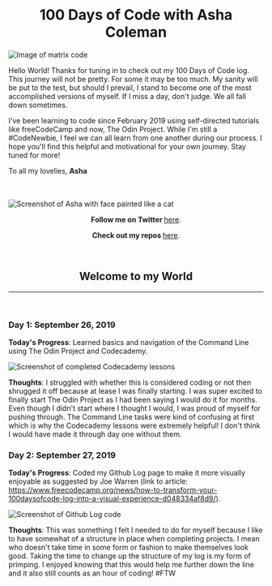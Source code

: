 <h1 align="center">100 Days of Code with Asha Coleman</h1>

<img src="https://lh3.googleusercontent.com/GPBj39m9CANr89bjrlJ40QetM_JLNr2bYTm8ZKBPb4wbAjW-pjEQeacyyd53QtB61717QHyFI5y93-n3a9-z0Zwag9OIv9Y_61VvpkVFEgsZh-BmuxF3ge9uHSUgtOEVp4LNfDQsH754NXEq6TemewXbS54cPTpcnUE1t7hy1m02wUg7Au9umQCiZTMotafF40JWlSKVHsxuCllZeFym135PTBNavdOtq1TITzJt8kQmxtIFJR6zviT-BMbGl9sg4O5lHDQ2khMXFeAPGvyGkLi06htVzE2gWucmDxEhIZ5J_mStEHGSsZKPsx9gebu69BGSTKs5AISx_8LQQ8NB7dK3TG2MrWBorgDF0DB8hJcQjIBiJRlvn0JWz-WMDh6qsTKnUulkT7ih1CEhhiii82KAIsJKMhBPpbXk3KaYanxTBT7quMCB6xSFj-4Vxi_c6i3NrKu9LCwpuMvlD01S0VdcVXUkFRuhr8-qg_petO9QmqMrDMb5MLCzNZ7UO7HVjSJdNxCM6Jr85rIdsfWSslsU9fFUQCr-jas7YzXNBp4mTqMsnE2BAPDKR4Qlmdx697JOEaj66re5-sjMcJSEpoQtGzicdY4WnuqYgimKGyuVJo2X286dRqDsFALd-eqg7v7T4cDgYQooLXxEKSFLOXBqA3HpnaAHsEHvD-HgPHb3XBEBKNYLfE4=w3160-h1974-no" alt="Image of matrix code">


Hello World! Thanks for tuning in to check out my 100 Days of Code log. This journey will not be pretty. For some it may be too much. My sanity will be put to the test, but should I prevail, I stand to become one of the most accomplished versions of myself. If I miss a day, don't judge. We all fall down sometimes.

I've been learning to code since February 2019 using self-directed tutorials like freeCodeCamp and now, The Odin Project. While I'm still a #CodeNewbie, I feel we can all learn from one another during our process. I hope you'll find this helpful and motivational for your own journey. Stay tuned for more!

To all my lovelies,
**Asha**

<br>
<br>

<img src="https://lh3.googleusercontent.com/-ROgc5gyY1l0klMVoqguax1wuOSx0bKTA0DGFUsq4C4hiKGW08pkCOu1ivpxce0nm_8JGwNCKAIHcNmjj1qsGo9bTiOrReSSG-b879xkmW8TARkh6qMm-jauISaKI_IZm_AHeF2ulrQ5xxFdho8se50MT97Ox4QpowC2YQOz_AdV0-OpgBwqnxlF-qsxBnjM8hzEURwll7V8OBR-RqzJ2N8oU3h4fHKtlMVpfYwBATKGJmQFqHdkgnVznckaVSPHwbPIhhEK2omCOvUj65e6x2Jdww1A5Qt220L3MWyuq6Rmh-DSEwrWck9m-XTHiNOLS4NXZq3XWhCW2K3YauA0SIIEZ5yF70BZ9eRsBFiQleAxtwwjkNNNuHYkidS3aHqouX3npy4NkY67iAGf74cKjuAOvATGDpSDyMQbteFxws-nKchUOEppOaoxRrcEJmEUgSqT3LqkvDf_aVM3p8uRahdcI_Dld1DmP134OQlyWJHcTfOzKj_vSeeruTpiJSqqMeyRyamvaFk77fzAn7ssnq2QhrGi5XQ5q1z78lLDdTc4yxBUxxsa4OER91Kh13XYXFj-xe6tIq7dd-FfUyYWWKazkUwBpKKSCcRMmAQMNZSY4qO8OEVFhV0CL0yIlEQ8ivYqlegHxMjOZvOl9ICsdd3AAE-gFH9IYHJwmKFL1zLNK6Ss2acLGsQ=w1482-h1974-no" alt="Screenshot of Asha with face painted like a cat">

<p align="center"><b>Follow me on Twitter </b><a href="http://www.twitter.com/ashacoleman7">here</a>.</p>

<p align="center"><b>Check out my repos </b><a href="https://github.com/AshaColeman">here</a>.</p>

<br>
<h2 align="center">Welcome to my World</h2>
<hr>
<br>


### Day 1: September 26, 2019

**Today's Progress**: Learned basics and navigation of the Command Line using The Odin Project and Codecademy.

<img src="https://lh3.googleusercontent.com/0MiGKzPPwaESxxqbpQtDsiOmrWl9P92HfUnPF0vUSQL1GPnsMjT-rWjDMyTlDqiJcvDQ5lblkro2TXswBJ9U4OXyNussoKm77m6Wrf2mSclg7xza3Ku7b60nGTFIgWMaNXGDM8L2_EtyJ0ENCCyK2jvYmEyPUEmGPPp0xuA-2ZasSJAEZavoV3fnWn7vGlmJWSbAnARBrpyKygFBGPJQP3Qb7O_Z8Wm5b9H2e_aTrX3TS0VaqfxXDVSGBs4-AZAqhw81Qv7fGgskDuRw-3plJjio0PvMtP3NOItaxWpiPM544dp8Q6qxyzG27-tq9HRXMqIe8C2IKHur3wN58IsIVJ4AjQTp-ET2kdUqeCuFBGLUQH9b9eu1xRNge3UzLn78uZHOmw7AmNJXiOWyRrCC_2G-JQHZNuPZE04FTFaOrKQVikhlQZWi0XXvNam1QC73oyK7hD_qvJ9VDZGlmr358h7GDETjMS2pB0HEoDMQcwBVu1VAN0odum7EZb9XEI9N69mkeeklI7psKoIPjFEqEhCMIZ670o-jGOQJUe5MLMAG6xjcntWreMIGyZFAFkOfvQfK02OGWJjsSop3w_B4jPGEYOLX61oPt1y9YsCLGkGoGpcMLmvV_QyP1dSP4wdSYRaqF5K9aGseclOA1dnwHhaz7tvAAM9UDNc7-ZdTiikkrJCtdcx0D7k=w1555-h944-no" alt="Screenshot of completed Codecademy lessons">

**Thoughts**: I struggled with whether this is considered coding or not then shrugged it off because at lease I was finally starting. I was super excited to finally start The Odin Project as I had been saying I would do it for months. Even though I didn't start where I thought I would, I was proud of myself for pushing through. The Command Line tasks were kind of confusing at first which is why the Codecademy lessons were extremely helpful! I don't think I would have made it through day one without them.



### Day 2:  September 27, 2019

**Today's Progress**:  Coded my Github Log page to make it more visually enjoyable as suggested by Joe Warren (link to article: https://www.freecodecamp.org/news/how-to-transform-your-100daysofcode-log-into-a-visual-experience-d048334af8d9/).

<img src="https://lh3.googleusercontent.com/0P1VgSH9ZgSESidzFt1qH_zwcm_wPRIXIyydNbugQMwJnDLC0-ZZgLS9zq6lJ_ph5wZdK8TDqDbVgUDawInWegKSXn5-ewhryIOysCbJnyzpeDCuqzZoRAh5c0QrTIT9BsHM7aH4KBwgPJ7uB9sfu00gGJSaywGLn0lKIbWToJARuDgLUYVq-e_9hPvYdcSqWq2YF1xiAb4hodld_ME3DQRqsC_Sw_-mhOv3YGShb30SqFZE_Cvf86qDYr7QdQ8SBA-4it_SG50VdiQTr8resAPWvKdZHOKScf3DATPK-Xi17bsbr98xgA6m9X5EmX1EVGyxEiiDRqDL7Jrxkodh_XMfzfkSxv3DydX809Y0mW62x2ItJ4Sad6yMXl9Tlire9CjBCWznO28QGkpMwMYsCSsGZtYK-lbXCb5WuOYcJKgZ6eG4T2c2jTdhQyPI8WflSJyw5VWktS_wd4jN4mwWH_Ib7QHepS77fqkejLWayGRF0fTVqNdu1evo03PWsxW5eDiaOTKQ2byTkUFnGrVfcz1BAIphwy62bv1a35XhTjr88uzfxhxI-AfUZRbiV3eAfFUhkEIYg-0kjXFN-S9PFwIfCp6OO0eaoEkfS9K0KNv62BvSFw6ACODyIIE6lM4zApiQGXymVnCb8FfXdxcldy2LBp2s7Az2Rwgw2uAvLgHOCzOC1tVVJYA=w1832-h1662-no" alt="Screenshot of Github Log code">

**Thoughts**:  This was something I felt I needed to do for myself because I like to have somewhat of a structure in place when completing projects. I mean who doesn't take time in some form or fashion to make themselves look good. Taking the time to change up the structure of my log is my form of primping. I enjoyed knowing that this would help me further down the line and it also still counts as an hour of coding! #FTW

